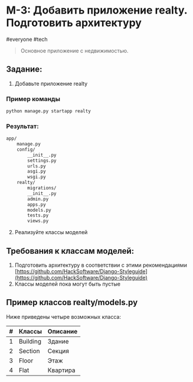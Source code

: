 # M-3: Добавить приложение realty. Подготовить архитектуру
#everyone #tech  
> Основное приложение с недвижимостью.  

## Задание:
1) Добавьте приложение  realty
### Пример команды
``` bash
python manage.py startapp realty
```
### Результат:
``` bash
app/ 
	manage.py 
	config/ 
		__init__.py 
		settings.py 
		urls.py 
		asgi.py 
		wsgi.py
	realty/
		migrations/
		__init__.py
		admin.py
		apps.py
		models.py
		tests.py
		views.py
```
2) Реализуйте классы моделей

## Требования к классам моделей:
1) Подготовить архитектуру в соответствии с этими рекомендациями [https://github.com/HackSoftware/Django-Styleguide](https://github.com/HackSoftware/Django-Styleguide)
3) Классы моделей пока могут быть пустые

## Пример классов realty/models.py

Ниже приведены четыре возможных класса:

| \#  | Классы   | Описание |
| :-: | -------- | -------- |
|  1  | Building | Здание   |
|  2  | Section  | Секция   |
|  3  | Floor    | Этаж     |
|  4  | Flat     | Квартира |
